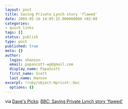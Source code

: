 ```yaml
---
layout: post
title: Saving Private Lynch story 'flawed'
date: 2003-05-16 14:05:15.000000000 +02:00
categories:
- quick links
tags: []
status: publish
type: post
published: true
meta: {}
author:
  login: shanson
  email: papascott-wp@gmail.com
  display_name: PapaScott
  first_name: Scott
  last_name: Hanson
excerpt: !ruby/object:Hpricot::Doc
  options: {}
---
```

<p>via <a href="http://davespicks.com/archive/2003/0516.html">Dave's Picks</a>: <a title="'...or more accurately, completely faked''" href="http://news.bbc.co.uk/1/hi/programmes/correspondent/3028585.stm">BBC: Saving Private Lynch story 'flawed'</a></p>
